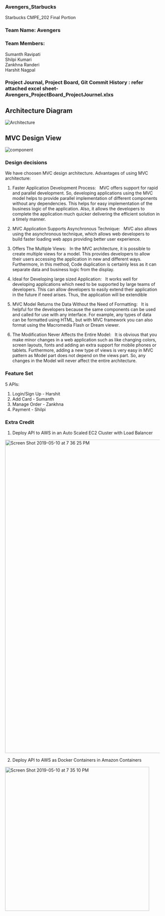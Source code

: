 ### Avengers_Starbucks
Starbucks CMPE_202 Final Portion

### Team Name: Avengers
### Team Members:
Sumanth Ravipati   
Shilpi Kumari  
Zankhna Randeri   
Harshit Nagpal  


### Project Journal, Project Board, Git Commit History : refer attached excel sheet- Avengers_ProjectBoard_ProjectJournel.xlxs


## Architecture Diagram

![Architecture](https://user-images.githubusercontent.com/42687329/57512590-e99a4680-72c0-11e9-8283-c7317783fcf9.png)

## MVC Design View

![component](https://user-images.githubusercontent.com/42687329/57514346-2405e280-72c5-11e9-9782-35c866bee80e.png)

### Design decisions

We have choosen MVC design architecture. Advantages of using MVC architecture:
 
1. Faster Application Development Process:
 
MVC offers support for rapid and parallel development. So, developing applications using the MVC model helps to provide parallel implementation of different components without any dependencies. This helps for easy implementation of the business logic of the application. Also, it allows the developers to complete the application much quicker delivering the efficient solution in a timely manner.
 
2. MVC Application Supports Asynchronous Technique:
 
MVC also allows using the asynchronous technique, which allows web developers to build faster loading web apps providing better user experience.
 
3. Offers The Multiple Views:
 
In the MVC architecture, it is possible to create multiple views for a model. This provides developers to allow their users accessing the application in new and different ways. Furthermore, in this method, Code duplication is certainly less as it can separate data and business logic from the display.
 
4. Ideal for Developing large sized Application:
 
It works well for developing applications which need to be supported by large teams of developers. This can allow developers to easily extend their application in the future if need arises. Thus, the application will be extendible 

5. MVC Model Returns the Data Without the Need of Formatting:
 
It is helpful for the developers because the same components can be used and called for use with any interface. For example, any types of data can be formatted using HTML, but with MVC framework you can also format using the Macromedia Flash or Dream viewer.
 
6. The Modification Never Affects the Entire Model:
 
It is obvious that you make minor changes in a web application such as like changing colors, screen layouts, fonts and adding an extra support for mobile phones or tablets. Furthermore, adding a new type of views is very easy in MVC pattern as Model part does not depend on the views part. So, any changes in the Model will never affect the entire architecture.

### Feature Set
 5 APIs:  
  1) Login/Sign Up - Harshit  
  2) Add Card - Sumanth  
  3) Manage Order - Zankhna  
  4) Payment - Shilpi  
  
### Extra Credit
1) Deploy API to AWS in an Auto Scaled EC2 Cluster with Load Balancer  

<img width="1021" alt="Screen Shot 2019-05-10 at 7 36 25 PM" src="https://user-images.githubusercontent.com/42687329/57564064-f10e2e00-735a-11e9-9b55-bfd78147c275.png">  

2) Deploy API to AWS as Docker Containers in Amazon Containers
<img width="469" alt="Screen Shot 2019-05-10 at 7 35 10 PM" src="https://user-images.githubusercontent.com/42687329/57564055-d50a8c80-735a-11e9-8404-702752975987.png">


